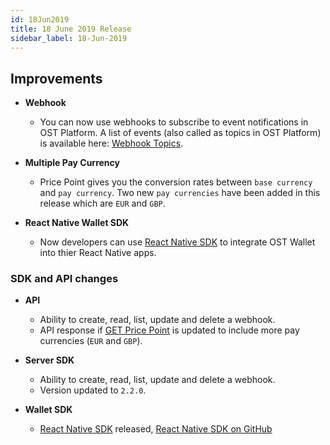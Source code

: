```yaml
---
id: 18Jun2019
title: 18 June 2019 Release
sidebar_label: 18-Jun-2019 
---
```


## Improvements

* **Webhook**
    * You can now use webhooks to subscribe to event notifications in OST Platform. A list of events (also called as topics in OST Platform) is available here: [Webhook Topics](/platform/docs/api/#webhook-topics).

* **Multiple Pay Currency**
    * Price Point gives you the conversion rates between `base currency` and `pay currency`. Two new `pay currencies` have been added in this release which are `EUR` and `GBP`. 

* **React Native Wallet SDK**
    * Now developers can use [React Native SDK](/platform/docs/sdk/mobile-wallet-sdks/react-native/) to integrate OST Wallet into thier React Native apps.

### SDK and API changes

* **API**
    * Ability to create, read, list, update and delete a webhook.
    * API response if [GET Price Point](/platform/docs/api/#get-price-point-information) is updated to include more pay currencies (`EUR` and `GBP`).

* **Server SDK**
    * Ability to create, read, list, update and delete a webhook.
    * Version updated to `2.2.0`.

* **Wallet SDK**
    * [React Native SDK](/platform/docs/sdk/mobile-wallet-sdks/react-native/) released, [React Native SDK on GitHub](https://github.com/ostdotcom/ost-wallet-sdk-react-native)